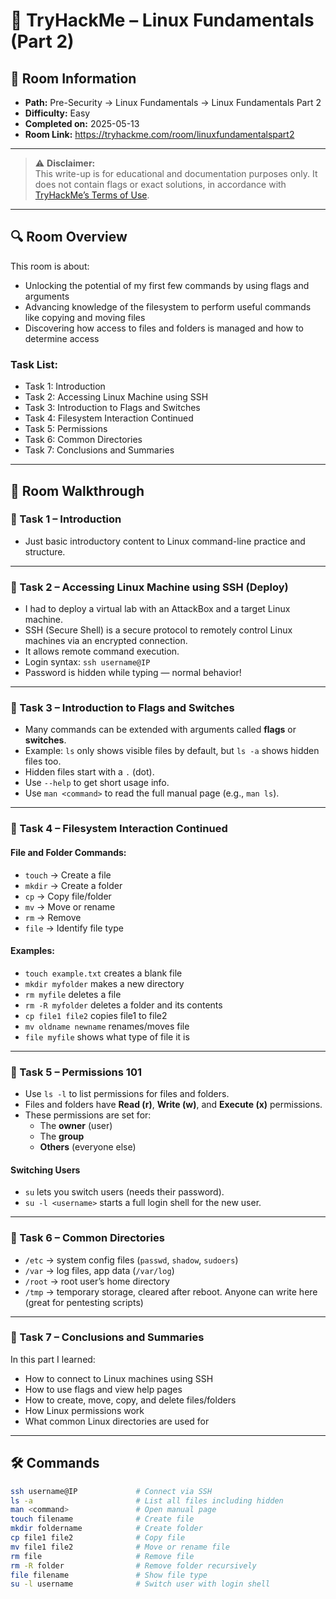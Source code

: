 # 🧩 TryHackMe – Linux Fundamentals (Part 2)

## 📘 Room Information
- **Path:** Pre-Security → Linux Fundamentals → Linux Fundamentals Part 2  
- **Difficulty:** Easy  
- **Completed on:** 2025-05-13  
- **Room Link:** https://tryhackme.com/room/linuxfundamentalspart2

---

> ⚠️ **Disclaimer:**  
> This write-up is for educational and documentation purposes only. It does not contain flags or exact solutions, in accordance with [TryHackMe’s Terms of Use](https://tryhackme.com/terms).

---

## 🔍 Room Overview
This room is about:
- Unlocking the potential of my first few commands by using flags and arguments  
- Advancing knowledge of the filesystem to perform useful commands like copying and moving files  
- Discovering how access to files and folders is managed and how to determine access  

### Task List:
- Task 1: Introduction  
- Task 2: Accessing Linux Machine using SSH  
- Task 3: Introduction to Flags and Switches  
- Task 4: Filesystem Interaction Continued  
- Task 5: Permissions  
- Task 6: Common Directories  
- Task 7: Conclusions and Summaries  

---

## 📂 Room Walkthrough

### 🔹 Task 1 – Introduction
- Just basic introductory content to Linux command-line practice and structure.

---

### 🔹 Task 2 – Accessing Linux Machine using SSH (Deploy)
- I had to deploy a virtual lab with an AttackBox and a target Linux machine.
- SSH (Secure Shell) is a secure protocol to remotely control Linux machines via an encrypted connection.
- It allows remote command execution.
- Login syntax: `ssh username@IP`
- Password is hidden while typing — normal behavior!

---

### 🔹 Task 3 – Introduction to Flags and Switches
- Many commands can be extended with arguments called **flags** or **switches**.
- Example: `ls` only shows visible files by default, but `ls -a` shows hidden files too.
- Hidden files start with a `.` (dot).
- Use `--help` to get short usage info.
- Use `man <command>` to read the full manual page (e.g., `man ls`).

---

### 🔹 Task 4 – Filesystem Interaction Continued

#### File and Folder Commands:
- `touch` → Create a file  
- `mkdir` → Create a folder  
- `cp` → Copy file/folder  
- `mv` → Move or rename  
- `rm` → Remove  
- `file` → Identify file type  

#### Examples:
- `touch example.txt` creates a blank file  
- `mkdir myfolder` makes a new directory  
- `rm myfile` deletes a file  
- `rm -R myfolder` deletes a folder and its contents  
- `cp file1 file2` copies file1 to file2  
- `mv oldname newname` renames/moves file  
- `file myfile` shows what type of file it is  

---

### 🔹 Task 5 – Permissions 101

- Use `ls -l` to list permissions for files and folders.
- Files and folders have **Read (r)**, **Write (w)**, and **Execute (x)** permissions.
- These permissions are set for:
  - The **owner** (user)
  - The **group**
  - **Others** (everyone else)

#### Switching Users
- `su` lets you switch users (needs their password).
- `su -l <username>` starts a full login shell for the new user.

---

### 🔹 Task 6 – Common Directories

- `/etc` → system config files (`passwd`, `shadow`, `sudoers`)  
- `/var` → log files, app data (`/var/log`)  
- `/root` → root user’s home directory  
- `/tmp` → temporary storage, cleared after reboot. Anyone can write here (great for pentesting scripts)

---

### 🔹 Task 7 – Conclusions and Summaries

In this part I learned:
- How to connect to Linux machines using SSH  
- How to use flags and view help pages  
- How to create, move, copy, and delete files/folders  
- How Linux permissions work  
- What common Linux directories are used for  

---

## 🛠️ Commands

```bash
ssh username@IP             # Connect via SSH
ls -a                       # List all files including hidden
man <command>               # Open manual page
touch filename              # Create file
mkdir foldername            # Create folder
cp file1 file2              # Copy file
mv file1 file2              # Move or rename file
rm file                     # Remove file
rm -R folder                # Remove folder recursively
file filename               # Show file type
su -l username              # Switch user with login shell
